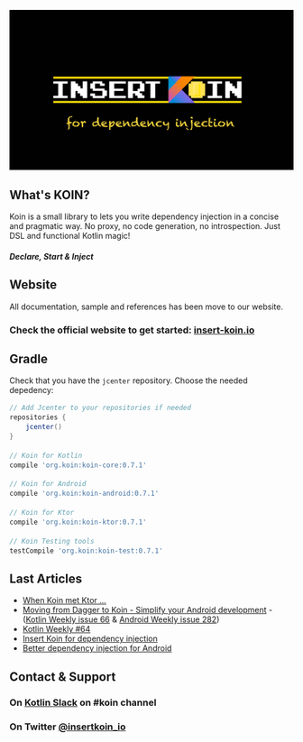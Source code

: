 ![logo](./img/insert_koin.png)

## What's KOIN?

Koin is a small library to lets you write dependency injection in a concise and pragmatic way. No proxy, no code generation, no introspection. Just DSL and functional Kotlin magic!

#### *Declare, Start & Inject*


## Website

All documentation, sample and references has been move to our website.

### Check the official website to get started: [insert-koin.io](https://insert-koin.io)


## Gradle

Check that you have the `jcenter` repository. Choose the needed depedency:

```gradle
// Add Jcenter to your repositories if needed
repositories {
	jcenter()    
}

// Koin for Kotlin
compile 'org.koin:koin-core:0.7.1'

// Koin for Android
compile 'org.koin:koin-android:0.7.1'

// Koin for Ktor
compile 'org.koin:koin-ktor:0.7.1'

// Koin Testing tools
testCompile 'org.koin:koin-test:0.7.1'
```


## Last Articles

* [When Koin met Ktor ...](https://medium.com/koin-developers/when-koin-met-ktor-c3b2395662bf)
* [Moving from Dagger to Koin - Simplify your Android development](https://medium.com/@giuliani.arnaud/moving-from-dagger-to-koin-simplify-your-android-development-e8c61d80cddb) - ([Kotlin Weekly issue 66](http://mailchi.mp/kotlinweekly/kotlin-weekly-66?e=e8a57c719f) & [Android Weekly issue 282](http://androidweekly.net/issues/issue-282))
* [Kotlin Weekly #64](http://mailchi.mp/kotlinweekly/kotlin-weekly-64?e=e8a57c719f)
* [Insert Koin for dependency injection](https://www.ekito.fr/people/insert-koin-for-dependency-injection/)
* [Better dependency injection for Android](https://proandroiddev.com/better-dependency-injection-for-android-567b93353ad)

## Contact & Support

### On [Kotlin Slack](https://kotlinlang.org/community/) on **#koin** channel

### On Twitter [@insertkoin_io](https://twitter.com/insertkoin_io)


